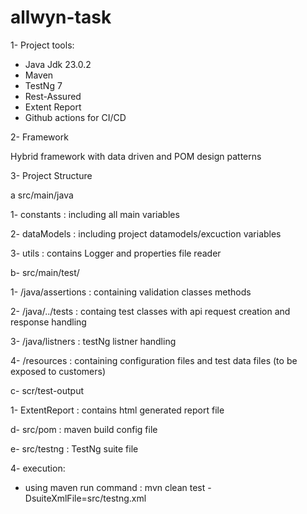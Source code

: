 # allwyn-task
1- Project tools:
- Java Jdk 23.0.2
- Maven
- TestNg 7
- Rest-Assured
- Extent Report
- Github actions for CI/CD

2- Framework

Hybrid framework with data driven and POM design patterns

3- Project Structure

a src/main/java

1- constants : including all main variables

2- dataModels : including project datamodels/excuction variables

3- utils : contains Logger and properties file reader

b- src/main/test/

1- /java/assertions : containing validation classes methods

2- /java/../tests : containg test classes with api request creation and response handling

3- /java/listners : testNg listner handling

4- /resources : containing configuration files and test data files (to be exposed to customers)

c- scr/test-output

1- ExtentReport : contains html generated report file

d- src/pom : maven build config file

e- src/testng : TestNg suite file

4- execution:

- using maven run command : mvn clean test -DsuiteXmlFile=src/testng.xml
